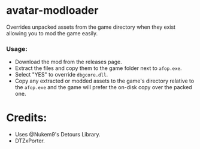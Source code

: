 # avatar-modloader
Overrides unpacked assets from the game directory when they exist allowing you to mod the game easily.

### Usage:
- Download the mod from the releases page.
- Extract the files and copy them to the game folder next to `afop.exe`.
- Select "YES" to override `dbgcore.dll`.
- Copy any extracted or modded assets to the game's directory relative to the `afop.exe` and the game will prefer the on-disk copy over the packed one.

# Credits:
- Uses @Nukem9's Detours Library.
- DTZxPorter.